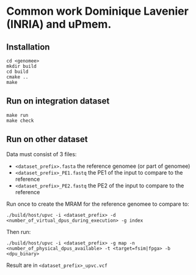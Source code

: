 Common work Dominique Lavenier (INRIA) and uPmem.
=================================================

Installation
------------

```
cd <genomee>
mkdir build
cd build
cmake ..
make
```

Run on integration dataset
--------------------------

```
make run
make check
```

Run on other dataset
--------------------

Data must consist of 3 files:
  - ``<dataset_prefix>.fasta`` the reference genomee (or part of genomee)
  - ``<dataset_prefix>_PE1.fastq`` the PE1 of the input to compare to the reference
  - ``<dataset_prefix>_PE2.fastq`` the PE2 of the input to compare to the reference

Run once to create the MRAM for the reference genomee to compare to:

```
./build/host/upvc -i <dataset_prefix> -d <number_of_virtual_dpus_during_execution> -g index
```

Then run:

```
./build/host/upvc -i <dataset_prefix> -g map -n <number_of_physical_dpus_available> -t <target=fsim|fpga> -b <dpu_binary>
```

Result are in ``<dataset_prefix>_upvc.vcf``